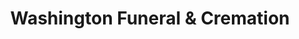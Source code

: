 ---
title: "Washington Funeral & Cremation"
url: /washington/washington-funeral-and-cremation/
shop: funeral directors
---